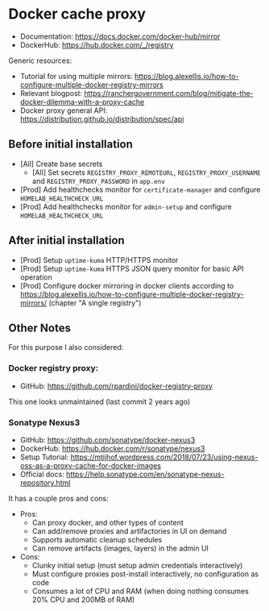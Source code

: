 # Docker cache proxy

- Documentation: <https://docs.docker.com/docker-hub/mirror>
- DockerHub: <https://hub.docker.com/_/registry>

Generic resources:

- Tutorial for using multiple mirrors: <https://blog.alexellis.io/how-to-configure-multiple-docker-registry-mirrors>
- Relevant blogpost: <https://ranchergovernment.com/blog/mitigate-the-docker-dilemma-with-a-proxy-cache>
- <!-- textlint-disable -->
  Docker proxy general API: <https://distribution.github.io/distribution/spec/api>
  <!-- textlint-enable -->

## Before initial installation

- \[All\] Create base secrets
  - \[All\] Set secrets `REGISTRY_PROXY_REMOTEURL`, `REGISTRY_PROXY_USERNAME` and `REGISTRY_PROXY_PASSWORD` in `app.env`
- \[Prod\] Add healthchecks monitor for `certificate-manager` and configure `HOMELAB_HEALTHCHECK_URL`
- \[Prod\] Add healthchecks monitor for `admin-setup` and configure `HOMELAB_HEALTHCHECK_URL`

## After initial installation

- \[Prod\] Setup `uptime-kuma` HTTP/HTTPS monitor
- \[Prod\] Setup `uptime-kuma` HTTPS JSON query monitor for basic API operation
- \[Prod\] Configure docker mirroring in docker clients according to <https://blog.alexellis.io/how-to-configure-multiple-docker-registry-mirrors/> (chapter "A single registry")

## Other Notes

For this purpose I also considered:

### Docker registry proxy:

- GitHub: <https://github.com/rpardini/docker-registry-proxy>

This one looks unmaintained (last commit 2 years ago)

### Sonatype Nexus3

- GitHub: <https://github.com/sonatype/docker-nexus3>
- DockerHub: <https://hub.docker.com/r/sonatype/nexus3>
- Setup Tutorial: <https://mtijhof.wordpress.com/2018/07/23/using-nexus-oss-as-a-proxy-cache-for-docker-images>
- Official docs: <https://help.sonatype.com/en/sonatype-nexus-repository.html>

It has a couple pros and cons:

- Pros:
    - Can proxy docker, and other types of content
    - Can add/remove proxies and artifactories in UI on demand
    - Supports automatic cleanup schedules
    - Can remove artifacts (images, layers) in the admin UI
- Cons:
    - Clunky initial setup (must setup admin credentials interactively)
    - Must configure proxies post-install interactively, no configuration as code
    - Consumes a lot of CPU and RAM (when doing nothing consumes 20% CPU and 200MB of RAM)
